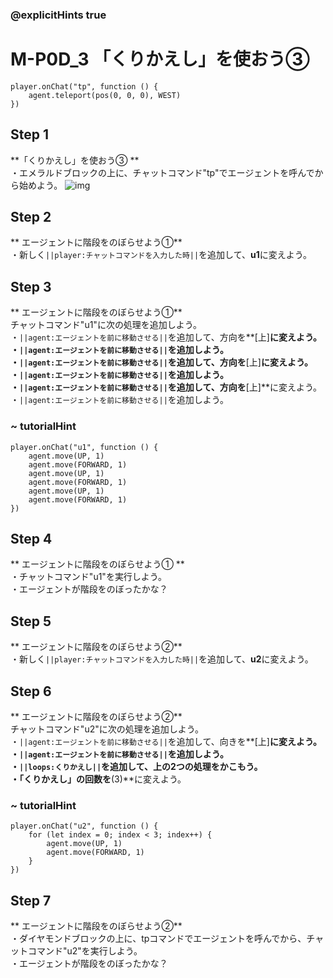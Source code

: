 ### @explicitHints true

# M-P0D_3 「くりかえし」を使おう③ 

```template
player.onChat("tp", function () {
    agent.teleport(pos(0, 0, 0), WEST)
})
```

## Step 1  
**「くりかえし」を使おう③ **  
・エメラルドブロックの上に、チャットコマンド"tp"でエージェントを呼んでから始めよう。
![img](https://teck89.xsrv.jp/tech89/course/minecraft_EE/img/M-P0D_3.png)

## Step 2  
**	エージェントに階段をのぼらせよう①**  
・新しく``||player:チャットコマンドを入力した時||``を追加して、**u1**に変えよう。

## Step 3  
**	エージェントに階段をのぼらせよう①**  
チャットコマンド"u1"に次の処理を追加しよう。  
・``||agent:エージェントを前に移動させる||``を追加して、方向を**[上]**に変えよう。  
・``||agent:エージェントを前に移動させる||``を追加しよう。  
・``||agent:エージェントを前に移動させる||``を追加して、方向を**[上]**に変えよう。  
・``||agent:エージェントを前に移動させる||``を追加しよう。  
・``||agent:エージェントを前に移動させる||``を追加して、方向を**[上]**に変えよう。  
・``||agent:エージェントを前に移動させる||``を追加しよう。

### ~ tutorialHint
```blocks
player.onChat("u1", function () {
    agent.move(UP, 1)
    agent.move(FORWARD, 1)
    agent.move(UP, 1)
    agent.move(FORWARD, 1)
    agent.move(UP, 1)
    agent.move(FORWARD, 1)
})
```

## Step 4  
**	エージェントに階段をのぼらせよう① **  
・チャットコマンド"u1"を実行しよう。  
・エージェントが階段をのぼったかな？

## Step 5  
**	エージェントに階段をのぼらせよう②**  
・新しく``||player:チャットコマンドを入力した時||``を追加して、**u2**に変えよう。

## Step 6  
**	エージェントに階段をのぼらせよう②**  
チャットコマンド"u2"に次の処理を追加しよう。  
・``||agent:エージェントを前に移動させる||``を追加して、向きを**[上]**に変えよう。  
・``||agent:エージェントを前に移動させる||``を追加しよう。  
・``||loops:くりかえし||``を追加して、上の2つの処理をかこもう。  
・「くりかえし」の回数を**(3)**に変えよう。

### ~ tutorialHint
```blocks
player.onChat("u2", function () {
    for (let index = 0; index < 3; index++) {
        agent.move(UP, 1)
        agent.move(FORWARD, 1)
    }
})
```

## Step 7  
**	エージェントに階段をのぼらせよう②**  
・ダイヤモンドブロックの上に、tpコマンドでエージェントを呼んでから、チャットコマンド"u2"を実行しよう。  
・エージェントが階段をのぼったかな？

